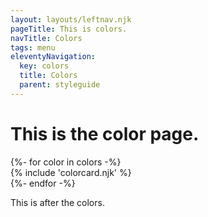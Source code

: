 ```yaml
---
layout: layouts/leftnav.njk
pageTitle: This is colors.
navTitle: Colors
tags: menu
eleventyNavigation:
  key: colors
  title: Colors
  parent: styleguide
---
```


# This is the color page.

<div class="grid-container">
  <div class="grid-x grid-margin-x grid-margin-y small-up-2 medium-up-4 large-up-6">
    {%- for color in colors -%}
      <div class="cell">
        {% include 'colorcard.njk' %}
      </div>
    {%- endfor -%}
  </div>
</div>

This is after the colors.
